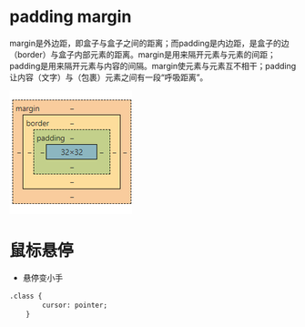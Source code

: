 # padding margin

margin是外边距，即盒子与盒子之间的距离；而padding是内边距，是盒子的边（border）与盒子内部元素的距离。margin是用来隔开元素与元素的间距；padding是用来隔开元素与内容的间隔。margin使元素与元素互不相干；padding让内容（文字）与（包裹）元素之间有一段“呼吸距离”。

![image-20220808192702027](assets/image-20220808192702027.png)

# 鼠标悬停

- 悬停变小手

```
.class {
		cursor: pointer;
	}
```

